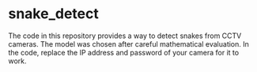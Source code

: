 # snake_detect
The code in this repository provides a way to detect snakes from CCTV cameras. The model was chosen after careful mathematical evaluation. In the code, replace the IP address and password of your camera for it to work.

